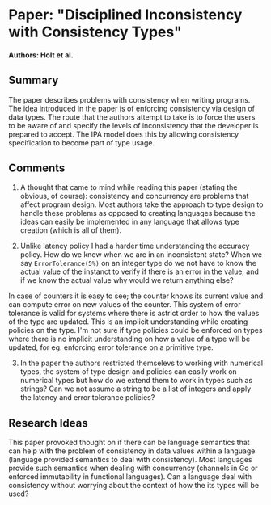 # Paper: "Disciplined Inconsistency with Consistency Types"

#### Authors: Holt et al.

## Summary

The paper describes problems with consistency when writing programs. The idea introduced in the paper is of enforcing consistency via design of data types. The route that the authors attempt to take is to force the users to be aware of and specify the levels of inconsistency that the developer is prepared to accept. The IPA model does this by allowing consistency specification to become part of type usage.   

## Comments

1. A thought that came to mind while reading this paper (stating the obvious, of course): consistency and concurrency are problems that affect program design. Most authors take the approach to type design to handle these problems as opposed to creating languages because the ideas can easily be implemented in any language that allows type creation (which is all of them).  


2. Unlike latency policy I had a harder time understanding the accuracy policy. How do we know when we are in an inconsistent state? When we say `ErrorTolerance(5%)` on an integer type do we not have to know the actual value of the instanct to verify if there is an error in the value, and if we know the actual value why would we return anything else? 

 In case of counters it is easy to see; the counter knows its current value and can compute error on new values of the counter. This system of error tolerance is valid for systems where there is  astrict order to how the values of the type are updated. This is an implicit understanding while creating policies on the type. I'm not sure if type policies could be enforced on types where there is no implicit understanding on how a value of a type will be updated, for eg. enforcing error tolerance on a primitive type. 

3. In the paper the authors restricted themselevs to working with numerical types, the system of type design and policies can easily work on numerical types but how do we extend them to work in types such as strings? Can we not assume a string to be a list of integers and apply the latency and error tolerance policies? 


## Research Ideas

This paper provoked thought on if there can be language semantics that can help with the problem of consistency in data values within a language (language provided semantics to deal with consistency). Most languages provide such semantics when dealing with concurrency (channels in Go or enforced immutability in functional languages). Can a language deal with consistency without worrying about the context of how the its types will be used? 
